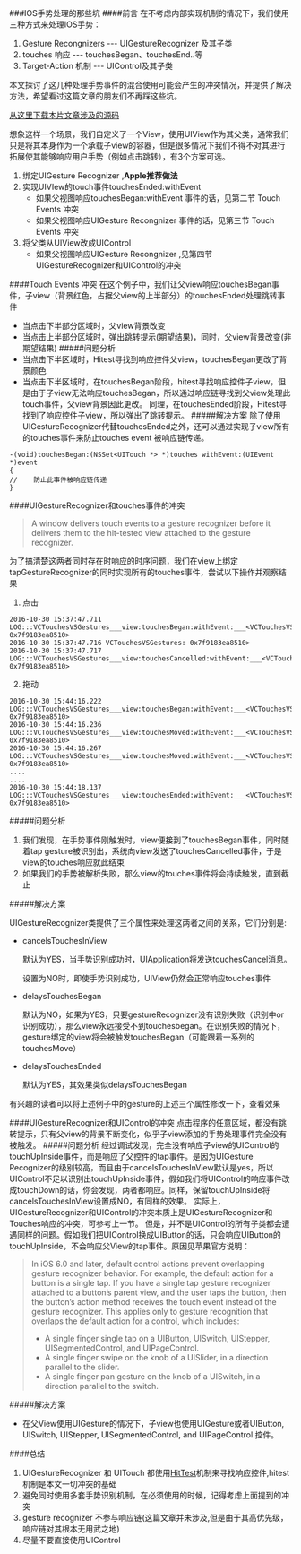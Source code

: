 ###IOS手势处理的那些坑
####前言
在不考虑内部实现机制的情况下，我们使用三种方式来处理IOS手势：
1. Gesture Recongnizers --- UIGestureRecognizer 及其子类
2. touches 响应 --- touchesBegan、touchesEnd..等
3. Target-Action 机制 --- UIControl及其子类

本文探讨了这几种处理手势事件的混合使用可能会产生的冲突情况，并提供了解决方法，希望看过这篇文章的朋友们不再踩这些坑。

[从这里下载本片文章涉及的源码](https://github.com/sunuo/TouchEventHandler.git)

想象这样一个场景，我们自定义了一个View，使用UIView作为其父类，通常我们只是将其本身作为一个承载子view的容器，但是很多情况下我们不得不对其进行拓展使其能够响应用户手势（例如点击跳转），有3个方案可选。
1.  绑定UIGesture Recognizer ,**Apple推荐做法**
2.  实现UIVIew的touch事件touchesEnded:withEvent
    * 如果父视图响应touchesBegan:withEvent 事件的话，见第二节  Touch Events 冲突
    * 如果父视图响应UIGesture Recongnizer 事件的话，见第三节  Touch Events 冲突
3.  将父类从UIView改成UIControl
    * 如果父视图响应UIGesture Recongnizer ,见第四节 UIGestureRecognizer和UIControl的冲突

####Touch Events 冲突
在这个例子中，我们让父view响应touchesBegan事件，子view（背景红色，占据父view的上半部分）的touchesEnded处理跳转事件
* 当点击下半部分区域时，父view背景改变
* 当点击上半部分区域时，弹出跳转提示(期望结果)，同时，父view背景改变(非期望结果)
#####问题分析
* 当点击下半区域时，Hitest寻找到响应控件父view，touchesBegan更改了背景颜色
* 当点击下半区域时，在touchesBegan阶段，hitest寻找响应控件子view，但是由于子view无法响应touchesBegan，所以通过响应链寻找到父view处理此touch事件，父view背景因此更改。
  同理，在touchesEnded阶段，Hitest寻找到了响应控件子view，所以弹出了跳转提示。
#####解决方案
除了使用UIGestureRecognizer代替touchesEnded之外，还可以通过实现子view所有的touches事件来防止touches event 被响应链传递。
```
-(void)touchesBegan:(NSSet<UITouch *> *)touches withEvent:(UIEvent *)event
{
//    防止此事件被响应链传递
}
```
####UIGestureRecognizer和touches事件的冲突
> A window delivers touch events to a gesture recognizer before it delivers them to the hit-tested view attached to the gesture recognizer.

为了搞清楚这两者同时存在时响应的时序问题，我们在view上绑定tapGestureRecognizer的同时实现所有的touches事件，尝试以下操作并观察结果

1. 点击
```
2016-10-30 15:37:47.711 LOG:::VCTouchesVSGestures___view:touchesBegan:withEvent:___<VCTouchesVSGestures: 0x7f9183ea8510>
2016-10-30 15:37:47.716 VCTouchesVSGestures: 0x7f9183ea8510>
2016-10-30 15:37:47.717 LOG:::VCTouchesVSGestures___view:touchesCancelled:withEvent:___<VCTouchesVSGestures: 0x7f9183ea8510>
```
2. 拖动
```
2016-10-30 15:44:16.222 LOG:::VCTouchesVSGestures___view:touchesBegan:withEvent:___<VCTouchesVSGestures: 0x7f9183ea8510>
2016-10-30 15:44:16.236 LOG:::VCTouchesVSGestures___view:touchesMoved:withEvent:___<VCTouchesVSGestures: 0x7f9183ea8510>
2016-10-30 15:44:16.267 LOG:::VCTouchesVSGestures___view:touchesMoved:withEvent:___<VCTouchesVSGestures: 0x7f9183ea8510>
....
....
2016-10-30 15:44:18.137 LOG:::VCTouchesVSGestures___view:touchesEnded:withEvent:___<VCTouchesVSGestures: 0x7f9183ea8510>
```
#####问题分析

1. 我们发现，在手势事件刚触发时，view便接到了touchesBegan事件，同时随着tap gesture被识别出，系统向view发送了touchesCancelled事件，于是view的touches响应就此结束
2. 如果我们的手势被解析失败，那么view的touches事件将会持续触发，直到截止

#####解决方案

UIGestureRecognizer类提供了三个属性来处理这两者之间的关系，它们分别是:

* cancelsTouchesInView

  默认为YES，当手势识别成功时，UIApplication将发送touchesCancel消息。

  设置为NO时，即使手势识别成功，UIView仍然会正常响应touches事件

* delaysTouchesBegan

  默认为NO，如果为YES，只要gestureRecognizer没有识别失败（识别中or识别成功），那么view永远接受不到touchesbegan。在识别失败的情况下，gesture绑定的view将会被触发touchesBegan（可能跟着一系列的touchesMove）

* delaysTouchesEnded

  默认为YES，其效果类似delaysTouchesBegan

有兴趣的读者可以将上述例子中的gesture的上述三个属性修改一下，查看效果

####UIGestureRecognizer和UIControl的冲突
点击程序的任意区域，都没有跳转提示，只有父view的背景不断变化，似乎子view添加的手势处理事件完全没有被触发。
#####问题分析
经过调试发现，完全没有响应子view的UIControl的touchUpInside事件，而是响应了父控件的tap事件。是因为UIGesture Recognizer的级别较高，而且由于cancelsTouchesInView默认是yes，所以UIControl不足以识别出touchUpInside事件，假如我们将UIControl的响应事件改成touchDown的话，你会发现，两者都响应。同样，保留touchUpInside将cancelsTouchesInView设置成NO，有同样的效果。
实际上，UIGestureRecognizer和UIControl的冲突本质上是UIGestureRecognizer和Touches响应的冲突，可参考上一节。
但是，并不是UIControl的所有子类都会遭遇同样的问题。假如我们把UIControl换成UIButton的话，只会响应UIButton的touchUpInside，不会响应父View的tap事件。原因见苹果官方说明：
> In iOS 6.0 and later, default control actions prevent overlapping gesture recognizer behavior. For example, the default action for a button is a single tap. If you have a single tap gesture recognizer attached to a button’s parent view, and the user taps the button, then the button’s action method receives the touch event instead of the gesture recognizer. This applies only to gesture recognition that overlaps the default action for a control, which includes:
> * A single finger single tap on a UIButton, UISwitch, UIStepper, UISegmentedControl, and UIPageControl.
> * A single finger swipe on the knob of a UISlider, in a direction parallel to the slider.
> * A single finger pan gesture on the knob of a UISwitch, in a direction parallel to the switch. 

#####解决方案

* 在父View使用UIGesture的情况下，子view也使用UIGesture或者UIButton, UISwitch, UIStepper, UISegmentedControl, and UIPageControl.控件。

####总结
1. UIGestureRecognizer 和 UITouch 都使用[HitTest](http://blog.csdn.net/woaihuangrong/article/details/52126346)机制来寻找响应控件,hitest机制是本文一切冲突的基础
2. 避免同时使用多套手势识别机制，在必须使用的时候，记得考虑上面提到的冲突
3. gesture recognizer 不参与响应链(这篇文章并未涉及,但是由于其高优先级，响应链对其根本无用武之地)
4. 尽量不要直接使用UIControl